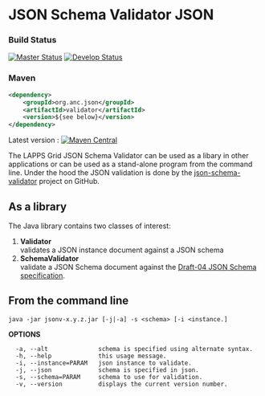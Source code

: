 JSON Schema Validator JSON
=========================


### Build Status

[![Master Status](http://grid.anc.org:9080/travis/svg/oanc/org.anc.json.validator?branch=master)](https://travis-ci.org/oanc/org.anc.json.validator)
[![Develop Status](http://grid.anc.org:9080/travis/svg/oanc/org.anc.json.validator?branch=develop)](https://travis-ci.org/oanc/org.anc.json.validator)

### Maven

```xml
<dependency>
    <groupId>org.anc.json</groupId>
    <artifactId>validator</artifactId>
    <version>${see below}</version>
</dependency>
```

Latest version : 
[![Maven Central](https://maven-badges.herokuapp.com/maven-central/org.anc.json/validator/badge.svg?style=plastic)](https://maven-badges.herokuapp.com/maven-central/org.anc.json/validator)

The LAPPS Grid JSON Schema Validator can be used as a libary in other applications or can be used as a stand-alone program from the command line.  Under the hood the JSON validation is done by the [json-schema-validator](https://github.com/java-json-tools/json-schema-validator) project on GitHub.

## As a library

The Java library contains two classes of interest:

1. **Validator** <br/>
validates a JSON instance document against a JSON schema
1. **SchemaValidator** <br/>
validate a JSON Schema document against the [Draft-04 JSON Schema specification](http://json-schema.org/specification-links.html#draft-4).

## From the command line

``` 
java -jar jsonv-x.y.z.jar [-j|-a] -s <schema> [-i <instance.]
```

**OPTIONS**

```text
  -a, --alt              schema is specified using alternate syntax.
  -h, --help             this usage message.
  -i, --instance=PARAM   json instance to validate.
  -j, --json             schema is specified in json.
  -s, --schema=PARAM     schema to use for validation.
  -v, --version          displays the current version number.

```
